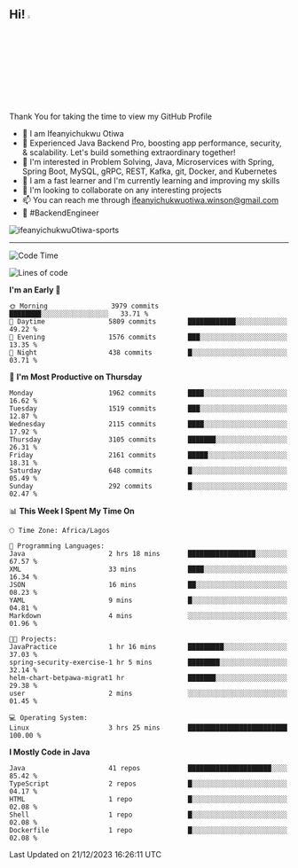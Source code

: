 <!-- BLOG-POST-LIST:START --><!-- BLOG-POST-LIST:END -->

## Hi! <img src="https://media.giphy.com/media/hvRJCLFzcasrR4ia7z/giphy.gif" width="4%"> 

Thank You for taking the time to view my GitHub Profile

- 👋 I am Ifeanyichukwu Otiwa
- 🚀 Experienced Java Backend Pro, boosting app performance, security, & scalability. Let's build something extraordinary together!
- 👀 I'm interested in Problem Solving, Java, Microservices with Spring, Spring Boot, MySQL, gRPC, REST, Kafka, git, Docker, and Kubernetes
- 🌱 I am a fast learner and I'm currently learning and improving my skills
- 💞️ I'm looking to collaborate on any interesting projects
- 📫 You can reach me through ifeanyichukwuotiwa.winson@gmail.com
- 🚀 #BackendEngineer

<p align="left" marginTop="10px"> <img src="https://komarev.com/ghpvc/?username=ifeanyichukwuOtiwa-sports&label=Profile%20views&color=0e75b6&style=for-the-badge" alt="ifeanyichukwuOtiwa-sports" /> </p>

***

<!--START_SECTION:waka-->
![Code Time](http://img.shields.io/badge/Code%20Time-2%2C038%20hrs%2046%20mins-blue)

![Lines of code](https://img.shields.io/badge/From%20Hello%20World%20I%27ve%20Written-4.3%20million%20lines%20of%20code-blue)

**I'm an Early 🐤** 

```text
🌞 Morning                3979 commits        ████████░░░░░░░░░░░░░░░░░   33.71 % 
🌆 Daytime                5809 commits        ████████████░░░░░░░░░░░░░   49.22 % 
🌃 Evening                1576 commits        ███░░░░░░░░░░░░░░░░░░░░░░   13.35 % 
🌙 Night                  438 commits         █░░░░░░░░░░░░░░░░░░░░░░░░   03.71 % 
```
📅 **I'm Most Productive on Thursday** 

```text
Monday                   1962 commits        ████░░░░░░░░░░░░░░░░░░░░░   16.62 % 
Tuesday                  1519 commits        ███░░░░░░░░░░░░░░░░░░░░░░   12.87 % 
Wednesday                2115 commits        ████░░░░░░░░░░░░░░░░░░░░░   17.92 % 
Thursday                 3105 commits        ███████░░░░░░░░░░░░░░░░░░   26.31 % 
Friday                   2161 commits        █████░░░░░░░░░░░░░░░░░░░░   18.31 % 
Saturday                 648 commits         █░░░░░░░░░░░░░░░░░░░░░░░░   05.49 % 
Sunday                   292 commits         █░░░░░░░░░░░░░░░░░░░░░░░░   02.47 % 
```


📊 **This Week I Spent My Time On** 

```text
🕑︎ Time Zone: Africa/Lagos

💬 Programming Languages: 
Java                     2 hrs 18 mins       █████████████████░░░░░░░░   67.57 % 
XML                      33 mins             ████░░░░░░░░░░░░░░░░░░░░░   16.34 % 
JSON                     16 mins             ██░░░░░░░░░░░░░░░░░░░░░░░   08.23 % 
YAML                     9 mins              █░░░░░░░░░░░░░░░░░░░░░░░░   04.81 % 
Markdown                 4 mins              ░░░░░░░░░░░░░░░░░░░░░░░░░   01.96 % 

🐱‍💻 Projects: 
JavaPractice             1 hr 16 mins        █████████░░░░░░░░░░░░░░░░   37.03 % 
spring-security-exercise-1 hr 5 mins         ████████░░░░░░░░░░░░░░░░░   32.14 % 
helm-chart-betpawa-migrat1 hr                ███████░░░░░░░░░░░░░░░░░░   29.38 % 
user                     2 mins              ░░░░░░░░░░░░░░░░░░░░░░░░░   01.45 % 

💻 Operating System: 
Linux                    3 hrs 25 mins       █████████████████████████   100.00 % 
```

**I Mostly Code in Java** 

```text
Java                     41 repos            █████████████████████░░░░   85.42 % 
TypeScript               2 repos             █░░░░░░░░░░░░░░░░░░░░░░░░   04.17 % 
HTML                     1 repo              █░░░░░░░░░░░░░░░░░░░░░░░░   02.08 % 
Shell                    1 repo              █░░░░░░░░░░░░░░░░░░░░░░░░   02.08 % 
Dockerfile               1 repo              █░░░░░░░░░░░░░░░░░░░░░░░░   02.08 % 
```




 Last Updated on 21/12/2023 16:26:11 UTC
<!--END_SECTION:waka-->

<!--
<p align="center">
![trophy](https://github-profile-trophy.vercel.app/?username=ifeanyichukwuOtiwa-sports&theme=onedark) (https://github.com/ryo-ma/github-profile-trophy)
</p>
-->

<!---
ifeanyi-otiwa/ifeanyi-otiwa is a ✨ special ✨ repository because its `README.md` (this file) appears on your GitHub profile.
You can click the Preview link to take a look at your changes.
--->
